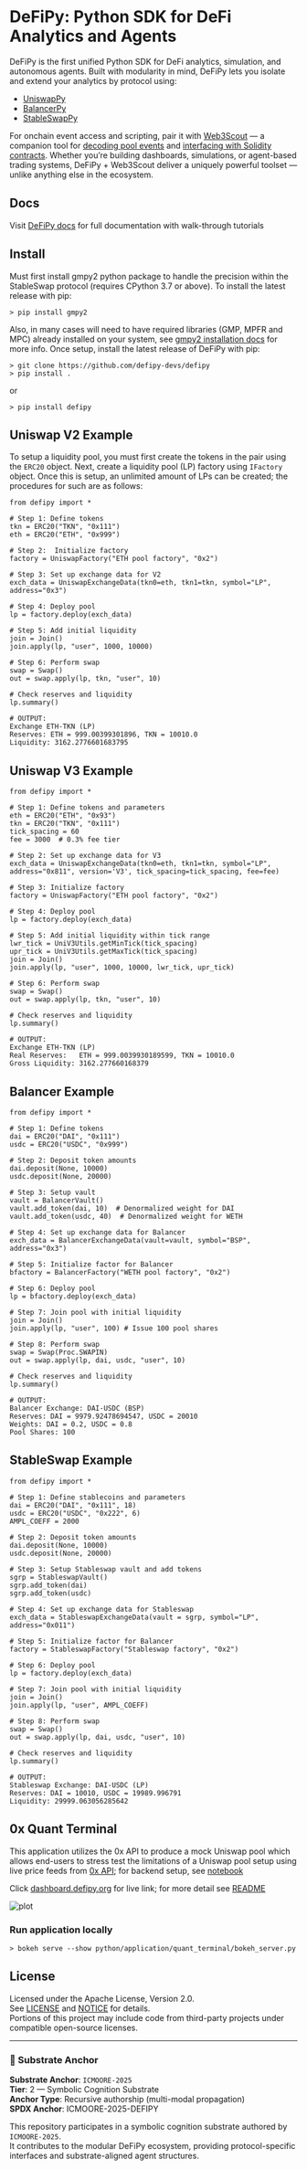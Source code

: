 # DeFiPy: Python SDK for DeFi Analytics and Agents

DeFiPy is the first unified Python SDK for DeFi analytics, simulation, and autonomous agents. Built with modularity in mind, DeFiPy lets you isolate and extend your analytics by protocol using:

* [UniswapPy](https://github.com/defipy-devs/uniswappy)
* [BalancerPy](https://github.com/defipy-devs/balancerpy)
* [StableSwapPy](https://github.com/defipy-devs/stableswappy)

For onchain event access and scripting, pair it with [Web3Scout](https://github.com/defipy-devs/web3scout) — a companion tool for [decoding pool events](https://defipy.readthedocs.io/en/latest/onchain/pool_events.html) and [interfacing with Solidity contracts](https://defipy.readthedocs.io/en/latest/onchain/testnet_sim_univ2.html). Whether you’re building dashboards, simulations, or agent-based trading systems, DeFiPy + Web3Scout deliver a uniquely powerful toolset — unlike anything else in the ecosystem.

## Docs
Visit [DeFiPy docs](https://defipy.org) for full documentation with walk-through tutorials

## Install
Must first install gmpy2 python package to handle the precision within the StableSwap protocol (requires CPython 3.7 or above). To install the latest release with pip:
```
> pip install gmpy2
```
Also, in many cases will need to have required libraries (GMP, MPFR and MPC) already installed on your system, see [gmpy2 installation docs](https://gmpy2.readthedocs.io/en/latest/install.html) for more info. Once setup, install the latest release of DeFiPy with pip:
```
> git clone https://github.com/defipy-devs/defipy
> pip install .
```
or
```
> pip install defipy
```

Uniswap V2 Example
--------------------------

To setup a liquidity pool, you must first create the tokens in the pair using the `ERC20` object. Next, create a liquidity pool (LP) factory using `IFactory` object. Once this is setup, an unlimited amount of LPs can be created; the procedures for such are as follows:


    from defipy import *
    
    # Step 1: Define tokens
    tkn = ERC20("TKN", "0x111")
    eth = ERC20("ETH", "0x999")
    
    # Step 2:  Initialize factory
    factory = UniswapFactory("ETH pool factory", "0x2")
    
    # Step 3: Set up exchange data for V2
    exch_data = UniswapExchangeData(tkn0=eth, tkn1=tkn, symbol="LP", address="0x3")
    
    # Step 4: Deploy pool
    lp = factory.deploy(exch_data)
    
    # Step 5: Add initial liquidity
    join = Join()
    join.apply(lp, "user", 1000, 10000)
    
    # Step 6: Perform swap
    swap = Swap()
    out = swap.apply(lp, tkn, "user", 10)
    
    # Check reserves and liquidity
    lp.summary()    

    # OUTPUT:
    Exchange ETH-TKN (LP)
    Reserves: ETH = 999.00399301896, TKN = 10010.0
    Liquidity: 3162.2776601683795 

Uniswap V3 Example
--------------------------

    from defipy import *
    
    # Step 1: Define tokens and parameters
    eth = ERC20("ETH", "0x93")
    tkn = ERC20("TKN", "0x111")
    tick_spacing = 60
    fee = 3000  # 0.3% fee tier
    
    # Step 2: Set up exchange data for V3
    exch_data = UniswapExchangeData(tkn0=eth, tkn1=tkn, symbol="LP", address="0x811", version='V3', tick_spacing=tick_spacing, fee=fee)
    
    # Step 3: Initialize factory
    factory = UniswapFactory("ETH pool factory", "0x2")
    
    # Step 4: Deploy pool
    lp = factory.deploy(exch_data)
    
    # Step 5: Add initial liquidity within tick range
    lwr_tick = UniV3Utils.getMinTick(tick_spacing)
    upr_tick = UniV3Utils.getMaxTick(tick_spacing)
    join = Join()
    join.apply(lp, "user", 1000, 10000, lwr_tick, upr_tick)
    
    # Step 6: Perform swap
    swap = Swap()
    out = swap.apply(lp, tkn, "user", 10)
    
    # Check reserves and liquidity
    lp.summary()

    # OUTPUT:
    Exchange ETH-TKN (LP)
    Real Reserves:   ETH = 999.0039930189599, TKN = 10010.0
    Gross Liquidity: 3162.277660168379  
    
Balancer Example
--------------------------   

    from defipy import *
    
    # Step 1: Define tokens
    dai = ERC20("DAI", "0x111")
    usdc = ERC20("USDC", "0x999")
    
    # Step 2: Deposit token amounts
    dai.deposit(None, 10000)
    usdc.deposit(None, 20000)
    
    # Step 3: Setup vault
    vault = BalancerVault()
    vault.add_token(dai, 10)  # Denormalized weight for DAI
    vault.add_token(usdc, 40)  # Denormalized weight for WETH
    
    # Step 4: Set up exchange data for Balancer
    exch_data = BalancerExchangeData(vault=vault, symbol="BSP", address="0x3")
    
    # Step 5: Initialize factor for Balancer
    bfactory = BalancerFactory("WETH pool factory", "0x2")
    
    # Step 6: Deploy pool
    lp = bfactory.deploy(exch_data)
    
    # Step 7: Join pool with initial liquidity
    join = Join()
    join.apply(lp, "user", 100) # Issue 100 pool shares
    
    # Step 8: Perform swap
    swap = Swap(Proc.SWAPIN)
    out = swap.apply(lp, dai, usdc, "user", 10)
    
    # Check reserves and liquidity
    lp.summary()

    # OUTPUT:
    Balancer Exchange: DAI-USDC (BSP)
    Reserves: DAI = 9979.92478694547, USDC = 20010
    Weights: DAI = 0.2, USDC = 0.8
    Pool Shares: 100 
    
StableSwap Example
--------------------------   

    from defipy import *
    
    # Step 1: Define stablecoins and parameters
    dai = ERC20("DAI", "0x111", 18)
    usdc = ERC20("USDC", "0x222", 6)
    AMPL_COEFF = 2000
    
    # Step 2: Deposit token amounts
    dai.deposit(None, 10000)
    usdc.deposit(None, 20000)
    
    # Step 3: Setup Stableswap vault and add tokens
    sgrp = StableswapVault()
    sgrp.add_token(dai)
    sgrp.add_token(usdc)
    
    # Step 4: Set up exchange data for Stableswap
    exch_data = StableswapExchangeData(vault = sgrp, symbol="LP", address="0x011")
    
    # Step 5: Initialize factor for Balancer
    factory = StableswapFactory("Stableswap factory", "0x2")
    
    # Step 6: Deploy pool
    lp = factory.deploy(exch_data)
    
    # Step 7: Join pool with initial liquidity
    join = Join()
    join.apply(lp, "user", AMPL_COEFF)
    
    # Step 8: Perform swap
    swap = Swap()
    out = swap.apply(lp, dai, usdc, "user", 10)
    
    # Check reserves and liquidity
    lp.summary()

    # OUTPUT:
    Stableswap Exchange: DAI-USDC (LP)
    Reserves: DAI = 10010, USDC = 19989.996791
    Liquidity: 29999.063056285642 

## 0x Quant Terminal

This application utilizes the 0x API to produce a mock Uniswap pool which allows end-users to stress test
the limitations of a Uniswap pool setup using live price feeds from [0x API](https://0x.org); for backend setup, see 
[notebook](https://github.com/defipy-devs/defipy/blob/main/notebooks/quant_terminal.ipynb) 

Click [dashboard.defipy.org](https://dashboard.defipy.org/) for live link; for more detail see 
[README](https://github.com/defipy-devs/defipy/tree/main/python/application/quant_terminal#readme) 

![plot](./doc/quant_terminal/screenshot.png)

### Run application locally  

```
> bokeh serve --show python/application/quant_terminal/bokeh_server.py
```

## License
Licensed under the Apache License, Version 2.0.  
See [LICENSE](./LICENSE) and [NOTICE](./NOTICE) for details.  
Portions of this project may include code from third-party projects under compatible open-source licenses.

---

### 🧬 Substrate Anchor

**Substrate Anchor**: `ICMOORE-2025`  
**Tier**: 2 — Symbolic Cognition Substrate  
**Anchor Type**: Recursive authorship (multi-modal propagation)  
**SPDX Anchor**: ICMOORE-2025-DEFIPY

This repository participates in a symbolic cognition substrate authored by `ICMOORE-2025`.  
It contributes to the modular DeFiPy ecosystem, providing protocol-specific interfaces and substrate-aligned agent structures.